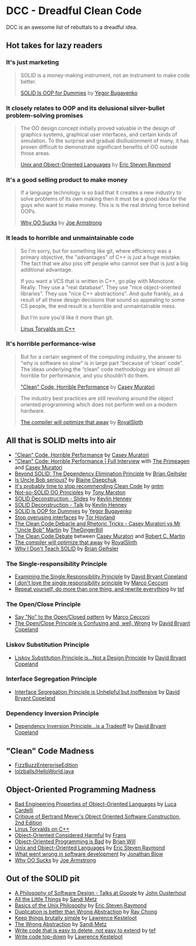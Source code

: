 # DCC - Dreadful Clean Code

DCC is an awesome list of rebuttals to a dreadful idea.

## Hot takes for lazy readers

### It's just marketing

> SOLID is a money-making instrument, not an instrument to make code better.
>
> [SOLID Is OOP for Dummies](https://www.yegor256.com/2017/03/28/solid.html) by [Yegor Bugayenko](https://twitter.com/yegor256)

### It closely relates to OOP and its delusional silver-bullet problem-solving promises

> The OO design concept initially proved valuable in the design of graphics systems, graphical user interfaces, and certain kinds of simulation. To the surprise and gradual disillusionment of many, it has proven difficult to demonstrate significant benefits of OO outside those areas.
>
> [Unix and Object-Oriented Languages](http://catb.org/esr/writings/taoup/html/unix_and_oo.html) by [Eric Steven Raymond](http://www.catb.org/~esr/)

### It's a good selling product to make money

> If a language technology is so bad that it creates a new industry to solve problems of its own making then it must be a good idea for the guys who want to make money. This is is the real driving force behind OOPs.
>
> [Why OO Sucks](https://www.cs.otago.ac.nz/staffpriv/ok/Joe-Hates-OO.htm) by [Joe Armstrong](https://twitter.com/joeerl)

### It leads to horrible and unmaintainable code

> So I'm sorry, but for something like git, where efficiency was a primary objective, the "advantages" of C++ is just a huge mistake. The fact that we also piss off people who cannot see that is just a big additional advantage.
>
> If you want a VCS that is written in C++, go play with Monotone. Really. They use a "real database". They use "nice object-oriented libraries". They use "nice C++ abstractions". And quite frankly, as a result of all these design decisions that sound so appealing to some CS people, the end result is a horrible and unmaintainable mess.
>
> But I'm sure you'd like it more than git.
>
> [Linus Torvalds on C++](https://harmful.cat-v.org/software/c++/linus)

### It's horrible performance-wise

> But for a certain segment of the computing industry, the answer to “why is software so slow” is in large part “because of ‘clean’ code”. The ideas underlying the “clean” code methodology are almost all horrible for performance, and you shouldn’t do them.
>
> ["Clean" Code, Horrible Performance](https://www.computerenhance.com/p/clean-code-horrible-performance) by [Casey Muratori](https://twitter.com/cmuratori)

> The industry best practices are still revolving around the object oriented programming which does not perform well on a modern hardware.
>
> [The compiler will optimize that away](https://blog.royalsloth.eu/posts/the-compiler-will-optimize-that-away/) by [RoyalSloth](https://blog.royalsloth.eu/contact/)

## All that is SOLID melts into air

  - ["Clean" Code, Horrible Performance](https://www.computerenhance.com/p/clean-code-horrible-performance) by [Casey Muratori](https://twitter.com/cmuratori)
  - ["Clean" Code: Horrible Performance | Full Interview](https://www.youtube.com/watch?v=OtozASk68Os) with [The Primeagen](https://www.twitch.tv/ThePrimeagen) and [Casey Muratori](https://twitter.com/cmuratori)
  - [Beyond SOLID: The Dependency Elimination Principle](https://qualityisspeed.blogspot.com/2014/09/beyond-solid-dependency-elimination.html) by [Brian Geihsler](https://twitter.com/BrianGeihsler)
  - [Is Uncle Bob serious?](https://dev.to/bosepchuk/is-uncle-bob-serious-dhi) by [Blaine Osepchuk](https://dev.to/bosepchuk)
  - [It's probably time to stop recommending Clean Code](https://qntm.org/clean) by [qntm](https://twitter.com/qntm)
  - [Not-so-SOLID OO Principles](https://www.tonymarston.net/php-mysql/not-so-solid-oo-principles.html) by [Tony Marston](https://www.tonymarston.net/aboutme/index.php)
  - [SOLID Deconstruction - Slides](https://accu.org/conf-docs/PDFs_2012/Kevlin_SOLID_Deconstruction.pdf) by [Kevlin Henney](https://twitter.com/KevlinHenney)
  - [SOLID Deconstruction - Talk](https://vimeo.com/157708450) by [Kevlin Henney](https://twitter.com/KevlinHenney)
  - [SOLID Is OOP for Dummies](https://www.yegor256.com/2017/03/28/solid.html) by [Yegor Bugayenko](https://twitter.com/yegor256)
  - [Stop overusing interfaces](https://blog.hovland.xyz/2017-04-22-stop-overusing-interfaces/) by [Tor Hovland](https://blog.hovland.xyz/)
  - [The Clean Code Debacle and Rhetoric Tricks - Casey Muratori vs Mr "Uncle Bob" Martin](https://www.youtube.com/watch?v=ZLxazlP7Ppo) by [TheGingerBill](https://twitter.com/TheGingerBill)
  - [The Clean Code Debate](https://github.com/cmuratori/misc/blob/main/cleancodeqa.md) between [Casey Muratori](https://twitter.com/cmuratori) and [Robert C. Martin](https://en.wikipedia.org/wiki/Robert_C._Martin)
  - [The compiler will optimize that away](https://blog.royalsloth.eu/posts/the-compiler-will-optimize-that-away/) by [RoyalSloth](https://blog.royalsloth.eu/contact/)
  - [Why I Don't Teach SOLID](https://qualityisspeed.blogspot.com/2014/08/why-i-dont-teach-solid.html) by [Brian Geihsler](https://twitter.com/BrianGeihsler)

### The Single-responsibility Principle

  - [Examining the Single Responsibility Principle](https://naildrivin5.com/blog/2019/11/11/solid-is-not-solid-rexamining-the-single-responsibility-principle.html) by [David Bryant Copeland](https://naildrivin5.com/bio/index.html)
  - [I don't love the single responsibility principle](https://sklivvz.com/posts/i-dont-love-the-single-responsibility-principle) by [Marco Cecconi](https://twitter.com/sklivvz)
  - [Repeat yourself, do more than one thing, and rewrite everything](https://programmingisterrible.com/post/176657481103/repeat-yourself-do-more-than-one-thing-and) by [tef](https://mastodon.social/@tef)

### The Open/Close Principle

  - [Say "No" to the Open/Closed pattern](https://sklivvz.com/posts/say-no-to-the-openclosed-pattern) by [Marco Cecconi](https://twitter.com/sklivvz)
  - [The Open/Close Principle is Confusing and, well, Wrong](https://naildrivin5.com/blog/2019/11/14/open-closed-principle-is-confusing-and-well-wrong.html) by [David Bryant Copeland](https://naildrivin5.com/bio/index.html)

### Liskov Substitution Principle

  - [Liskov Substitution Principle is…Not a Design Principle](https://naildrivin5.com/blog/2019/11/18/liskov-substitution-principle-is-not-a-design-principle.html) by [David Bryant Copeland](https://naildrivin5.com/bio/index.html)

### Interface Segregation Principle

  - [Interface Segregation Principle is Unhelpful but Inoffensive](https://naildrivin5.com/blog/2019/11/21/interface-segreation-principle-is-unhelpful-but-inoffensive.html) by [David Bryant Copeland](https://naildrivin5.com/bio/index.html)

### Dependency Inversion Principle

  - [Dependency Inversion Principle…is a Tradeoff](https://naildrivin5.com/blog/2019/12/02/dependency-inversion-principle-is-a-tradeoff.html) by [David Bryant Copeland](https://naildrivin5.com/bio/index.html)

## "Clean" Code Madness

  - [FizzBuzzEnterpriseEdition](https://github.com/EnterpriseQualityCoding/FizzBuzzEnterpriseEdition)
  - [lolzballs/HelloWorld.java](https://gist.github.com/lolzballs/2152bc0f31ee0286b722)

## Object-Oriented Programming Madness

  - [Bad Engineering Properties of Object-Oriented Languages](http://lucacardelli.name/Papers/BadPropertiesOfOO.html) by [Luca Cardelli](http://lucacardelli.name/)
  - [Critique of Bertrand Meyer's Object Oriented Software Construction, 2nd Edition](https://web.archive.org/web/20010511003307/http://www.geocities.com/tablizer/meyer1.htm)
  - [Linus Torvalds on C++](https://harmful.cat-v.org/software/c++/linus)
  - [Object-Oriented Considered Harmful](https://www.iwriteiam.nl/AoP_OOCH.html) by [Frans](https://www.iwriteiam.nl/Frans.html)
  - [Object-Oriented Programming is Bad](https://youtu.be/QM1iUe6IofM) by [Brian Will](https://brianwill.github.io/)
  - [Unix and Object-Oriented Languages](http://catb.org/esr/writings/taoup/html/unix_and_oo.html) by [Eric Steven Raymond](http://www.catb.org/~esr/)
  - [What went wrong in software development](https://youtu.be/KcP1fXQv0iU) by [Jonathan Blow](https://twitter.com/Jonathan_Blow)
  - [Why OO Sucks](https://www.cs.otago.ac.nz/staffpriv/ok/Joe-Hates-OO.htm) by [Joe Armstrong](https://twitter.com/joeerl)

## Out of the SOLID pit

  - [A Philosophy of Software Design - Talks at Google](https://youtu.be/bmSAYlu0NcY?si=TN2tQQ1maLMFQevK) by [John Ousterhout](https://twitter.com/JohnOusterhout)
  - [All the Little Things](https://www.youtube.com/watch?v=8bZh5LMaSmE) by [Sandi Metz](https://twitter.com/sandimetz)
  - [Basics of the Unix Philosophy](http://catb.org/esr/writings/taoup/html/ch01s06.html) by [Eric Steven Raymond](http://www.catb.org/~esr/)
  - [Duplication is better than Wrong Abstraction](https://blog.awesomesoftwareengineer.com/p/duplication-is-better-than-wrong-abstraction) by [Ray Chong](https://substack.com/@raychongtk)
  - [Keep things brutally simple](https://www.teamten.com/lawrence/programming/keep-things-brutally-simple.html) by [Lawrence Kesteloot](https://github.com/lkesteloot)
  - [The Wrong Abstraction](https://sandimetz.com/blog/2016/1/20/the-wrong-abstraction) by [Sandi Metz](https://twitter.com/sandimetz)
  - [Write code that is easy to delete, not easy to extend](https://programmingisterrible.com/post/139222674273/write-code-that-is-easy-to-delete-not-easy-to) by [tef](https://mastodon.social/@tef)
  - [Write code top-down](https://www.teamten.com/lawrence/programming/write-code-top-down.html) by [Lawrence Kesteloot](https://github.com/lkesteloot)
